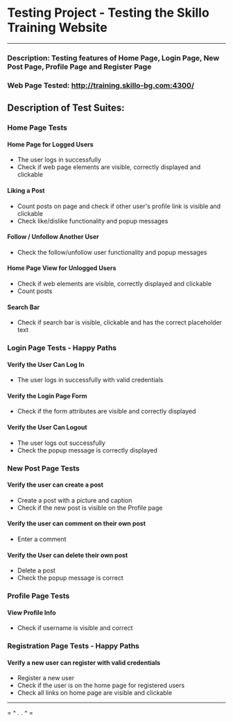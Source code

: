 # Testing Project - Testing the Skillo Training Website
***

### Description: Testing features of Home Page, Login Page, New Post Page, Profile Page and Register Page
### Web Page Tested: http://training.skillo-bg.com:4300/

## Description of Test Suites:

### <b>Home Page Tests</b>
#### Home Page for Logged Users
* The user logs in successfully
* Check if web page elements are visible, correctly displayed and clickable
#### Liking a Post
* Count posts on page and check if other user's profile link is visible and clickable
* Check like/dislike functionality and popup messages
#### Follow / Unfollow Another User
* Check the follow/unfollow user functionality and popup messages
#### Home Page View for Unlogged Users
* Check if web elements are visible, correctly displayed and clickable 
* Count posts
#### Search Bar
* Check if search bar is visible, clickable and has the correct placeholder text

### <b>Login Page Tests - Happy Paths</b>
#### Verify the User Can Log In
* The user logs in successfully with valid credentials
#### Verify the Login Page Form
* Check if the form attributes are visible and correctly displayed
#### Verify the User Can Logout
* The user logs out successfully
* Check the popup message is correctly displayed

### <b>New Post Page Tests</b>
#### Verify the user can create a post
* Create a post with a picture and caption
* Check if the new post is visible on the Profile page
#### Verify the user can comment on their own post
* Enter a comment
#### Verify the User can delete their own post
* Delete a post
* Check the popup message is correct

### <b>Profile Page Tests</b>
#### View Profile Info
* Check if username is visible and correct 

### <b>Registration Page Tests - Happy Paths</b>
#### Verify a new user can register with valid credentials
* Register a new user
* Check if the user is on the home page for registered users
* Check all links on home page are visible and clickable

***


= ^ . . ^ =  

